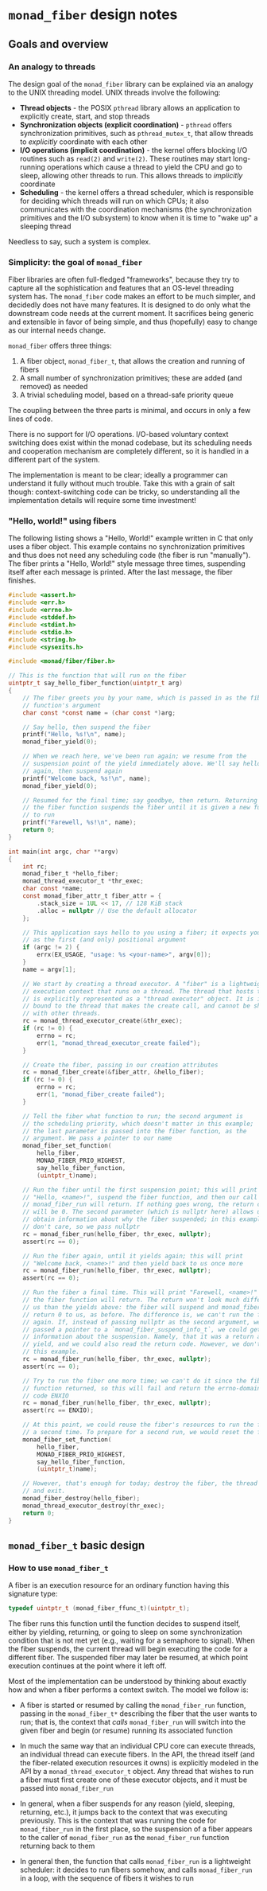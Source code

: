 # `monad_fiber` design notes

## Goals and overview

### An analogy to threads

The design goal of the `monad_fiber` library can be explained via an
analogy to the UNIX threading model. UNIX threads involve the following:

- **Thread objects** - the POSIX `pthread` library allows an application
  to explicitly create, start, and stop threads
- **Synchronization objects (explicit coordination)** - `pthread` offers
  synchronization primitives, such as `pthread_mutex_t`, that allow threads
  to *explicitly* coordinate with each other
- **I/O operations (implicit coordination)** - the kernel offers blocking
  I/O routines such as `read(2)` and `write(2)`. These routines may start
  long-running operations which cause a thread to yield the CPU and go to
  sleep, allowing other threads to run. This allows threads to *implicitly*
  coordinate
- **Scheduling** - the kernel offers a thread scheduler, which is
  responsible for deciding which threads will run on which CPUs; it also
  communicates with the coordination mechanisms (the synchronization
  primitives and the I/O subsystem) to know when it is time to "wake up"
  a sleeping thread

Needless to say, such a system is complex.

### Simplicity: the goal of `monad_fiber`

Fiber libraries are often full-fledged "frameworks", because they try to
capture all the sophistication and features that an OS-level threading
system has. The `monad_fiber` code makes an effort to be much simpler, and
decidedly does not have many features. It is designed to do only what the
downstream code needs at the current moment. It sacrifices being generic
and extensible in favor of being simple, and thus (hopefully) easy to
change as our internal needs change.

`monad_fiber` offers three things:

1. A fiber object, `monad_fiber_t`, that allows the creation and running
   of fibers
2. A small number of synchronization primitives; these are added (and
   removed) as needed
3. A trivial scheduling model, based on a thread-safe priority queue

The coupling between the three parts is minimal, and occurs in only a few
lines of code.

There is no support for I/O operations. I/O-based voluntary context
switching does exist within the monad codebase, but its scheduling needs
and cooperation mechanism are completely different, so it is handled in a
different part of the system.

The implementation is meant to be clear; ideally a programmer can
understand it fully without much trouble. Take this with a grain of salt
though: context-switching code can be tricky, so understanding all the
implementation details will require some time investment!

### "Hello, world!" using fibers

The following listing shows a "Hello, World!" example written in C that
only uses a fiber object. This example contains no synchronization
primitives and thus does not need any scheduling code (the fiber is
run "manually"). The fiber prints a "Hello, World!" style message three
times, suspending itself after each message is printed. After the last
message, the fiber finishes.

```.c
#include <assert.h>
#include <err.h>
#include <errno.h>
#include <stddef.h>
#include <stdint.h>
#include <stdio.h>
#include <string.h>
#include <sysexits.h>

#include <monad/fiber/fiber.h>

// This is the function that will run on the fiber
uintptr_t say_hello_fiber_function(uintptr_t arg)
{
    // The fiber greets you by your name, which is passed in as the fiber
    // function's argument
    char const *const name = (char const *)arg;

    // Say hello, then suspend the fiber
    printf("Hello, %s!\n", name);
    monad_fiber_yield(0);

    // When we reach here, we've been run again; we resume from the
    // suspension point of the yield immediately above. We'll say hello
    // again, then suspend again
    printf("Welcome back, %s!\n", name);
    monad_fiber_yield(0);

    // Resumed for the final time; say goodbye, then return. Returning from
    // the fiber function suspends the fiber until it is given a new function
    // to run
    printf("Farewell, %s!\n", name);
    return 0;
}

int main(int argc, char **argv)
{
    int rc;
    monad_fiber_t *hello_fiber;
    monad_thread_executor_t *thr_exec;
    char const *name;
    const monad_fiber_attr_t fiber_attr = {
        .stack_size = 1UL << 17, // 128 KiB stack
        .alloc = nullptr // Use the default allocator
    };

    // This application says hello to you using a fiber; it expects your name
    // as the first (and only) positional argument
    if (argc != 2) {
        errx(EX_USAGE, "usage: %s <your-name>", argv[0]);
    }
    name = argv[1];

    // We start by creating a thread executor. A "fiber" is a lightweight
    // execution context that runs on a thread. The thread that hosts the fiber
    // is explicitly represented as a "thread executor" object. It is inherently
    // bound to the thread that makes the create call, and cannot be shared
    // with other threads.
    rc = monad_thread_executor_create(&thr_exec);
    if (rc != 0) {
        errno = rc;
        err(1, "monad_thread_executor_create failed");
    }

    // Create the fiber, passing in our creation attributes
    rc = monad_fiber_create(&fiber_attr, &hello_fiber);
    if (rc != 0) {
        errno = rc;
        err(1, "monad_fiber_create failed");
    }

    // Tell the fiber what function to run; the second argument is
    // the scheduling priority, which doesn't matter in this example;
    // the last parameter is passed into the fiber function, as the
    // argument. We pass a pointer to our name
    monad_fiber_set_function(
        hello_fiber,
        MONAD_FIBER_PRIO_HIGHEST,
        say_hello_fiber_function,
        (uintptr_t)name);

    // Run the fiber until the first suspension point; this will print
    // "Hello, <name>!", suspend the fiber function, and then our call to
    // monad_fiber_run will return. If nothing goes wrong, the return code
    // will be 0. The second parameter (which is nullptr here) allows us to
    // obtain information about why the fiber suspended; in this example we
    // don't care, so we pass nullptr
    rc = monad_fiber_run(hello_fiber, thr_exec, nullptr);
    assert(rc == 0);

    // Run the fiber again, until it yields again; this will print
    // "Welcome back, <name>!" and then yield back to us once more
    rc = monad_fiber_run(hello_fiber, thr_exec, nullptr);
    assert(rc == 0);

    // Run the fiber a final time. This will print "Farewell, <name>!" and then
    // the fiber function will return. The return won't look much different to
    // us than the yields above: the fiber will suspend and monad_fiber_run will
    // return 0 to us, as before. The difference is, we can't run the fiber
    // again. If, instead of passing nullptr as the second argument, we instead
    // passed a pointer to a `monad_fiber_suspend_info_t`, we could get more
    // information about the suspension. Namely, that it was a return and not a
    // yield, and we could also read the return code. However, we don't care in
    // this example.
    rc = monad_fiber_run(hello_fiber, thr_exec, nullptr);
    assert(rc == 0);

    // Try to run the fiber one more time; we can't do it since the fiber
    // function returned, so this will fail and return the errno-domain error
    // code ENXIO
    rc = monad_fiber_run(hello_fiber, thr_exec, nullptr);
    assert(rc == ENXIO);

    // At this point, we could reuse the fiber's resources to run the function
    // a second time. To prepare for a second run, we would reset the function:
    monad_fiber_set_function(
        hello_fiber,
        MONAD_FIBER_PRIO_HIGHEST,
        say_hello_fiber_function,
        (uintptr_t)name);

    // However, that's enough for today; destroy the fiber, the thread executor,
    // and exit.
    monad_fiber_destroy(hello_fiber);
    monad_thread_executor_destroy(thr_exec);
    return 0;
}
```

## `monad_fiber_t` basic design

### How to use `monad_fiber_t`

A fiber is an execution resource for an ordinary function having this
signature type:

```.h
typedef uintptr_t (monad_fiber_ffunc_t)(uintptr_t);
```

The fiber runs this function until the function decides to suspend itself,
either  by yielding, returning, or going to sleep on some synchronization
condition that is not met yet (e.g., waiting for a semaphore to signal).
When the fiber suspends, the current thread will begin executing the code
for a different fiber. The suspended fiber may later be resumed, at which
point execution continues at the point where it left off.

Most of the implementation can be understood by thinking about exactly
how and when a fiber performs a context switch. The model we follow is:

- A fiber is started or resumed by calling the `monad_fiber_run`
  function, passing in the `monad_fiber_t*` describing the fiber that the
  user wants to run; that is, the context that _calls_ `monad_fiber_run`
  will switch into the given fiber and begin (or resume) running its
  associated function

- In much the same way that an individual CPU core can execute threads,
  an individual thread can execute fibers. In the API, the thread itself
  (and the fiber-related execution resources it owns) is explicitly
  modeled in the API by a `monad_thread_executor_t` object. Any thread
  that wishes to run a fiber must first create one of these executor
  objects, and it must be passed into `monad_fiber_run`

- In general, when a fiber suspends for any reason (yield, sleeping,
  returning, etc.), it jumps back to the context that was executing
  previously. This is the context that was running the code for
  `monad_fiber_run` in the first place, so the suspension of a fiber
  appears to the caller of `monad_fiber_run` as the `monad_fiber_run`
  function returning back to them

- In general then, the function that calls `monad_fiber_run` is
  a lightweight scheduler: it decides to run fibers somehow, and
  calls `monad_fiber_run` in a loop, with the sequence of fibers it
  wishes to run
